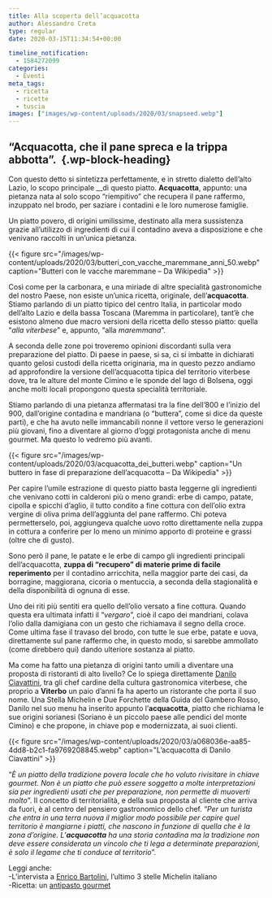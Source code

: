 ```yaml
---
title: Alla scoperta dell’acquacotta
author: Alessandro Creta
type: regular
date: 2020-03-15T11:34:54+00:00

timeline_notification:
  - 1584272099
categories:
  - Eventi
meta_tags:
  - ricetta
  - ricette
  - tuscia
images: ["images/wp-content/uploads/2020/03/snapseed.webp"]
---
```

## “Acquacotta, che il pane spreca e la trippa abbotta”.&nbsp; {.wp-block-heading}

Con questo detto si sintetizza perfettamente, e in stretto dialetto dell’alto Lazio, lo scopo principale __di questo piatto. **Acquacotta**, appunto: una pietanza nata al solo scopo “riempitivo” che recupera il pane raffermo, inzuppato nel brodo, per saziare i contadini e le loro numerose famiglie.&nbsp;

Un piatto povero, di origini umilissime, destinato alla mera sussistenza grazie all’utilizzo di ingredienti di cui il contadino aveva a disposizione e che venivano raccolti in un’unica pietanza.


{{< figure src="/images/wp-content/uploads/2020/03/butteri_con_vacche_maremmane_anni_50.webp" caption="Butteri con le vacche maremmane &#8211; Da Wikipedia" >}}


Così come per la carbonara, e una miriade di altre specialità gastronomiche del nostro Paese, non esiste un’unica ricetta, originale, dell’**acquacotta**. Stiamo parlando di un piatto tipico del centro Italia, in particolar modo dell’alto Lazio e della bassa Toscana (Maremma in particolare), tant’è che esistono almeno due macro versioni della ricetta dello stesso piatto: quella “_alla viterbese_” e, appunto, “alla _maremmana_”.&nbsp;

A seconda delle zone poi troveremo opinioni discordanti sulla vera preparazione del piatto. Di paese in paese, si sa, ci si imbatte in dichiarati quanto gelosi custodi della ricetta originaria, ma in questo pezzo andiamo ad approfondire la versione dell’acquacotta tipica del territorio viterbese dove, tra le alture del monte Cimino e le sponde del lago di Bolsena, oggi anche molti locali propongono questa specialità territoriale.&nbsp;

Stiamo parlando di una pietanza affermatasi tra la fine dell’800 e l’inizio del 900, dall’origine contadina e mandriana (o “buttera”, come si dice da queste parti), e che ha avuto nelle immancabili nonne il vettore verso le generazioni più giovani, fino a diventare al giorno d’oggi protagonista anche di menu gourmet. Ma questo lo vedremo più avanti.


{{< figure src="/images/wp-content/uploads/2020/03/acquacotta_dei_butteri.webp" caption="Un buttero in fase di preparazione dell&#8217;acquacotta &#8211; Da Wikipedia" >}}


Per capire l’umile estrazione di questo piatto basta leggerne gli ingredienti che venivano cotti in calderoni più o meno grandi: erbe di campo, patate, cipolla e spicchi d’aglio, il tutto condito a fine cottura con dell&#8217;olio extra vergine di oliva prima dell&#8217;aggiunta del pane raffermo. Chi poteva permetterselo, poi, aggiungeva qualche uovo rotto direttamente nella zuppa in cottura a conferire per lo meno un minimo apporto di proteine e grassi (oltre che di gusto).

Sono però il pane, le patate e le erbe di campo gli ingredienti principali dell’acquacotta, **zuppa di “recupero” di materie prime di facile reperimento** per il contadino arricchita, nella maggior parte dei casi, da borragine, maggiorana, cicoria o mentuccia, a seconda della stagionalità e della disponibilità di ognuna di esse.

Uno dei riti più sentiti era quello dell’olio versato a fine cottura. Quando questa era ultimata infatti il “_vergaro_”, cioè il capo dei mandriani, colava l’olio dalla damigiana con un gesto che richiamava il segno della croce. Come ultima fase il travaso del brodo, con tutte le sue erbe, patate e uova, direttamente sul pane raffermo che, in questo modo, si sarebbe ammollato (come direbbero qui) dando ulteriore sostanza al piatto.

Ma come ha fatto una pietanza di origini tanto umili a diventare una proposta di ristoranti di alto livello? Ce lo spiega direttamente <a rel="noreferrer noopener" aria-label="Danilo Ciavattini (apre in una nuova scheda)" href="https://aleepepe.com/2019/10/25/danilo-ciavattini-la-tuscia-e-servita/" target="_blank">Danilo Ciavattini</a>, tra gli chef cardine della cultura gastronomica viterbese, che proprio a **Viterbo** un paio d’anni fa ha aperto un ristorante che porta il suo nome. Una Stella Michelin e Due Forchette della Guida del Gambero Rosso, Danilo nel suo menu ha inserito appunto l’**acquacotta**, piatto che richiama le sue origini sorianesi (Soriano è un piccolo paese alle pendici del monte Cimino) e che propone, in chiave pop e modernizzata, ai suoi clienti.&nbsp;


{{< figure src="/images/wp-content/uploads/2020/03/a068036e-aa85-4dd8-b2c1-fa9769208845.webp" caption="L&#8217;acquacotta di Danilo Ciavattini" >}}


“_È un piatto della tradizione povera locale che ho voluto rivisitare in chiave gourmet. Non è un piatto che può essere soggetto a molte interpretazioni sia per ingredienti usati che per preparazione, non permette di muoverti molto_”. Il concetto di territorialità, e della sua proposta al cliente che arriva da fuori, è al centro del pensiero gastronomico dello chef. “_Per un turista che entra in una terra nuova il miglior modo possibile per capire quel territorio è mangiarne i piatti, che nascono in funzione di quella che è la zona d’origine. L’**acquacotta** ha una storia contadina ma la tradizione non deve essere considerata un vincolo che ti lega a determinate preparazioni, è solo il legame che ti conduce al territorio_”.

Leggi anche:  
-L&#8217;intervista a <a rel="noreferrer noopener" aria-label="Enrico Bartolini (apre in una nuova scheda)" href="https://aleepepe.com/2020/03/08/enrico-bartolini/" target="_blank">Enrico Bartolini</a>, l&#8217;ultimo 3 stelle Michelin italiano  
-Ricetta: un <a href="https://aleepepe.com/2020/02/25/antipasto-maiale-ricetta/" target="_blank" rel="noreferrer noopener" aria-label="antipasto gourmet (apre in una nuova scheda)">antipasto gourmet</a>